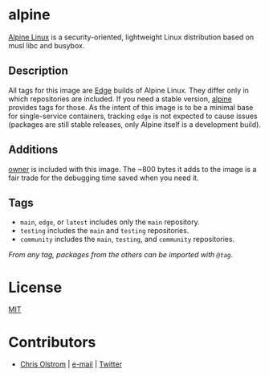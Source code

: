 # alpine

[Alpine Linux](https://alpinelinux.org/) is a security-oriented, lightweight Linux distribution based on musl libc and busybox.

## Description

All tags for this image are [Edge](http://wiki.alpinelinux.org/wiki/Edge) builds of Alpine Linux. They differ only in which repositories are included. If you need a stable version, [alpine](https://hub.docker.com/r/_/alpine/) provides tags for those. As the intent of this image is to be a minimal base for single-service containers, tracking `edge` is not expected to cause issues (packages are still stable releases, only Alpine itself is a development build).

## Additions

[owner](https://github.com/colstrom/owner) is included with this image. The ~800 bytes it adds to the image is a fair trade for the debugging time saved when you need it.

## Tags

  * `main`, `edge`, or `latest` includes only the `main` repository.
  * `testing` includes the `main` and `testing` repositories.
  * `community` includes the `main`, `testing`, and `community` repositories.

_From any tag, packages from the others can be imported with `@tag`._

# License
[MIT](https://tldrlegal.com/license/mit-license)

# Contributors
  * [Chris Olstrom](https://colstrom.github.io/) | [e-mail](mailto:chris@olstrom.com) | [Twitter](https://twitter.com/ChrisOlstrom)
